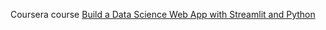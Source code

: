 Coursera course [Build a Data Science Web App with Streamlit and Python](https://www.coursera.org/learn/data-science-streamlit-python/supplement/abe3E/project-based-course-overview)
